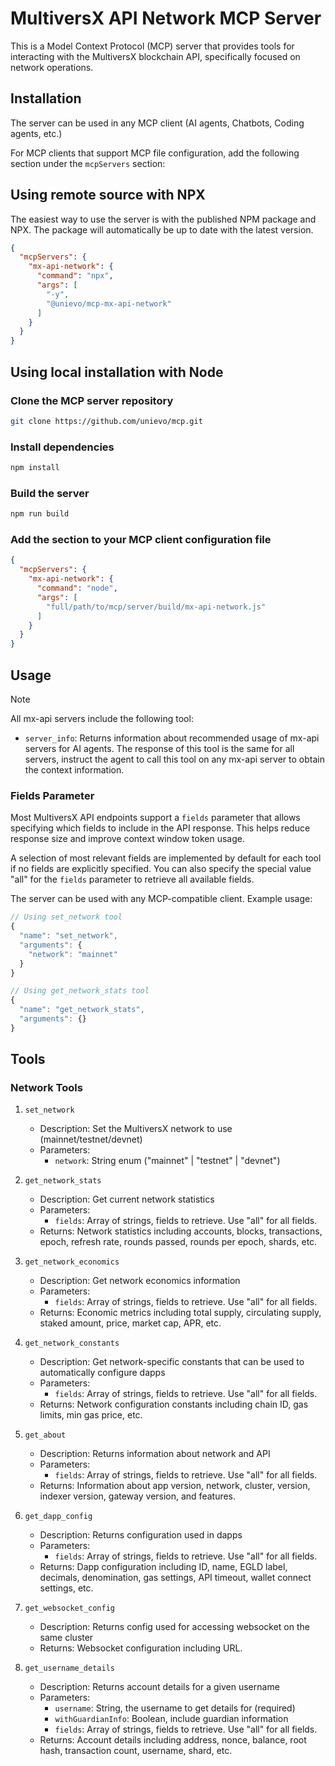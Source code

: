 # MultiversX API Network MCP Server

This is a Model Context Protocol (MCP) server that provides tools for interacting with the MultiversX blockchain API, specifically focused on network operations.

## Installation

The server can be used in any MCP client (AI agents, Chatbots, Coding agents, etc.)

For MCP clients that support MCP file configuration, add the following section under the `mcpServers` section:

## Using remote source with NPX

The easiest way to use the server is with the published NPM package and NPX.
The package will automatically be up to date with the latest version.

```json
{
  "mcpServers": {
    "mx-api-network": {
      "command": "npx",
      "args": [
        "-y",
        "@unievo/mcp-mx-api-network"
      ]
    }
  }
}
```

## Using local installation with Node

### Clone the MCP server repository

```bash
git clone https://github.com/unievo/mcp.git
```

### Install dependencies

```bash
npm install
```

### Build the server

```bash
npm run build
```

### Add the section to your MCP client configuration file

```json
{
  "mcpServers": {
    "mx-api-network": {
      "command": "node",
      "args": [
        "full/path/to/mcp/server/build/mx-api-network.js"
      ]
    }
  }
}
```

## Usage

> [!NOTE]
>
> All mx-api servers include the following tool:
>
>- `server_info`: Returns information about recommended usage of mx-api servers for AI agents. The response of this tool is the same for all servers, instruct the agent to call this tool on any mx-api server to obtain the context information.

### Fields Parameter

Most MultiversX API endpoints support a `fields` parameter that allows specifying which fields to include in the API response. This helps reduce response size and improve context window token usage.

A selection of most relevant fields are implemented by default for each tool if no fields are explicitly specified. You can also specify the special value "all" for the `fields` parameter to retrieve all available fields.

The server can be used with any MCP-compatible client. Example usage:

```typescript
// Using set_network tool
{
  "name": "set_network",
  "arguments": {
    "network": "mainnet"
  }
}

// Using get_network_stats tool
{
  "name": "get_network_stats",
  "arguments": {}
}
```

## Tools

### Network Tools

1. `set_network`
   - Description: Set the MultiversX network to use (mainnet/testnet/devnet)
   - Parameters:
     - `network`: String enum ("mainnet" | "testnet" | "devnet")

2. `get_network_stats`
   - Description: Get current network statistics
   - Parameters:
     - `fields`: Array of strings, fields to retrieve. Use "all" for all fields.
   - Returns: Network statistics including accounts, blocks, transactions, epoch, refresh rate, rounds passed, rounds per epoch, shards, etc.

3. `get_network_economics`
   - Description: Get network economics information
   - Parameters:
     - `fields`: Array of strings, fields to retrieve. Use "all" for all fields.
   - Returns: Economic metrics including total supply, circulating supply, staked amount, price, market cap, APR, etc.

4. `get_network_constants`
   - Description: Get network-specific constants that can be used to automatically configure dapps
   - Parameters:
     - `fields`: Array of strings, fields to retrieve. Use "all" for all fields.
   - Returns: Network configuration constants including chain ID, gas limits, min gas price, etc.

5. `get_about`
   - Description: Returns information about network and API
   - Parameters:
     - `fields`: Array of strings, fields to retrieve. Use "all" for all fields.
   - Returns: Information about app version, network, cluster, version, indexer version, gateway version, and features.

6. `get_dapp_config`
   - Description: Returns configuration used in dapps
   - Parameters:
     - `fields`: Array of strings, fields to retrieve. Use "all" for all fields.
   - Returns: Dapp configuration including ID, name, EGLD label, decimals, denomination, gas settings, API timeout, wallet connect settings, etc.

7. `get_websocket_config`
   - Description: Returns config used for accessing websocket on the same cluster
   - Returns: Websocket configuration including URL.

8. `get_username_details`
   - Description: Returns account details for a given username
   - Parameters:
     - `username`: String, the username to get details for (required)
     - `withGuardianInfo`: Boolean, include guardian information
     - `fields`: Array of strings, fields to retrieve. Use "all" for all fields.
   - Returns: Account details including address, nonce, balance, root hash, transaction count, username, shard, etc.
